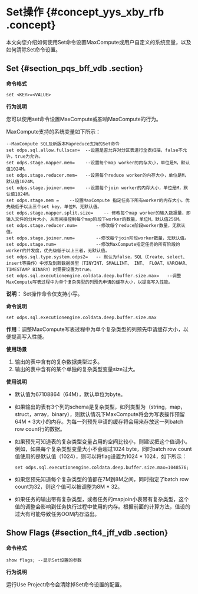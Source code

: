 # Set操作 {#concept_yys_xby_rfb .concept}

本文向您介绍如何使用Set命令设置MaxCompute或用户自定义的系统变量，以及如何清除Set命令设置。

## Set {#section_pqs_bff_vdb .section}

**命令格式**

```
set <KEY>=<VALUE>
```

**行为说明**

您可以使用set命令设置MaxCompute或影响MaxCompute的行为。

MaxCompute支持的系统变量如下所示：

```
--MaxCompute SQL及新版本Mapreduce支持的Set命令
set odps.sql.allow.fullscan=  --设置是否允许对分区表进行全表扫描，false不允许，true为允许。
set odps.stage.mapper.mem=    --设置每个map worker的内存大小，单位是M，默认值1024M。
set odps.stage.reducer.mem=   --设置每个reduce worker的内存大小，单位是M，默认值1024M。
set odps.stage.joiner.mem=    --设置每个join worker的内存大小，单位是M，默认值1024M。
set odps.stage.mem =    --设置MaxCompute 指定任务下所有worker的内存大小。优先级低于以上三个set key，单位M，无默认值。
set odps.stage.mapper.split.size=    -- 修改每个map worker的输入数据量，即输入文件的分片大小，从而间接控制每个map阶段下worker的数量，单位M，默认值256M。
set odps.stage.reducer.num=       --修改每个reduce阶段worker数量，无默认值。
set odps.stage.joiner.num=        --修改每个join阶段worker数量，无默认值。
set odps.stage.num=               --修改MaxCompute指定任务的所有阶段的worker的并发度，优先级低于以上三者，无默认值。
set odps.sql.type.system.odps2=   -- 默认为false，SQL（Create、select、insert等操作）中涉及到新数据类型（TINYINT、SMALLINT、 INT、 FLOAT、VARCHAR、TIMESTAMP BINARY）时需要设置为true。
set odps.sql.executionengine.coldata.deep.buffer.size.max=   --调整MaxCompute写表过程中为单个复杂类型的列预先申请的缓存大小，以提高写入性能。
```

**说明：** Set操作命令仅支持小写。

**命令说明**

`set odps.sql.executionengine.coldata.deep.buffer.size.max`

**作用**：调整MaxCompute写表过程中为单个复杂类型的列预先申请缓存大小，以便提高写入性能。

**使用场景**

1.  输出的表中含有的复杂数据类型过多。
2.  输出的表中含有的某个单独的复杂类型变量size过大。

**使用说明**

-   默认值为67108864（64M），默认单位为byte。
-   如果输出的表有3个列的schema是复杂类型，如列类型为（string，map，struct，array，binary），则默认情况下MaxCompute将会为写表操作预留64M \* 3大小的内存。为每一列预先申请的缓存将会用来存放这一列batch row count行的数据。
-   如果预先可知道表的复杂类型变量占用的空间比较小，则建议把这个值调小。例如，如果每个复杂类型变量大小不会超过1024 byte，同时batch row count值使用的是默认值（1024），则可以将flag设置为1024 \* 1024，如下所示：

    ```language-sql
    set odps.sql.executionengine.coldata.deep.buffer.size.max=1048576;
    ```

-   如果您预先知道每个复杂类型的值都在7M到8M之间，同时指定了batch row count为32，则这个值可以被调整为8M \* 32。
-   如果任务的输出带有复杂类型，或者任务的mapjoin小表带有复杂类型，这个值的调整会影响到任务执行过程中使用的内存。根据前面的计算方法，值设的过大有可能导致任务OOM内存溢出。

## Show Flags {#section_ft4_jff_vdb .section}

**命令格式**

```
show flags; --显示Set设置的参数
```

**行为说明**

运行Use Project命令会清除掉Set命令设置的配置。

